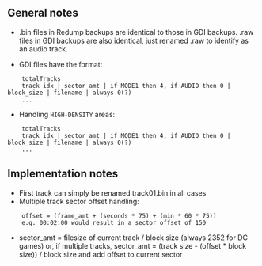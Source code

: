## General notes

* .bin files in Redump backups are identical to those in GDI backups. .raw files in GDI backups are also identical, just renamed .raw to identify as an audio track.

* GDI files have the format:
```
    totalTracks
    track_idx | sector_amt | if MODE1 then 4, if AUDIO then 0 | block_size | filename | always 0(?)
    ...
```

* Handling `HIGH-DENSITY` areas:
```
    totalTracks
    track_idx | sector_amt | if MODE1 then 4, if AUDIO then 0 | block_size | filename | always 0(?)
    ...
```

## Implementation notes

* First track can simply be renamed track01.bin in all cases
* Multiple track sector offset handling:
```
    offset = (frame_amt + (seconds * 75) + (min * 60 * 75))
    e.g. 00:02:00 would result in a sector offset of 150
```
* sector_amt = filesize of current track / block size (always 2352 for DC games) or, if multiple tracks, sector_amt = (track size - (offset * block size)) / block size and add offset to current sector